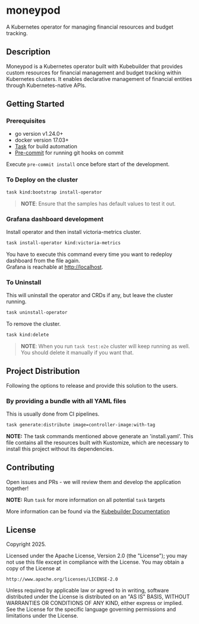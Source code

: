 # moneypod

A Kubernetes operator for managing financial resources and budget tracking.

## Description

Moneypod is a Kubernetes operator built with Kubebuilder that provides custom resources for financial management and budget tracking within Kubernetes clusters. It enables declarative management of financial entities through Kubernetes-native APIs.

## Getting Started

### Prerequisites

- go version v1.24.0+
- docker version 17.03+
- [Task](https://taskfile.dev/) for build automation
- [Pre-commit](https://pre-commit.com/#install) for running git hooks on commit

Execute `pre-commit install` once before start of the development.

### To Deploy on the cluster

```sh
task kind:bootstrap install-operator
```

>**NOTE**: Ensure that the samples has default values to test it out.

### Grafana dashboard development

Install operator and then install victoria-metrics cluster.

```sh
task install-operator kind:victoria-metrics
```

You have to execute this command every time you want to redeploy dashboard from the file again.  
Grafana is reachable at [http://localhost](http://localhost).

### To Uninstall

This will uninstall the operator and CRDs if any, but leave the cluster running.

```sh
task uninstall-operator
```

To remove the cluster.

```sh
task kind:delete
```

>**NOTE**: When you run `task test:e2e` cluster will keep running as well. You should delete it manually if you want that.

## Project Distribution

Following the options to release and provide this solution to the users.

### By providing a bundle with all YAML files

This is usually done from CI pipelines.

```sh
task generate:distribute image=controller-image:with-tag
```

**NOTE:** The task commands mentioned above generate an 'install.yaml'.
This file contains all the resources built
with Kustomize, which are necessary to install this project without its
dependencies.

## Contributing

Open issues and PRs - we will review them and develop the application together!

**NOTE:** Run `task` for more information on all potential `task` targets

More information can be found via the [Kubebuilder Documentation](https://book.kubebuilder.io/introduction.html)

## License

Copyright 2025.

Licensed under the Apache License, Version 2.0 (the "License");
you may not use this file except in compliance with the License.
You may obtain a copy of the License at

    http://www.apache.org/licenses/LICENSE-2.0

Unless required by applicable law or agreed to in writing, software
distributed under the License is distributed on an "AS IS" BASIS,
WITHOUT WARRANTIES OR CONDITIONS OF ANY KIND, either express or implied.
See the License for the specific language governing permissions and
limitations under the License.
